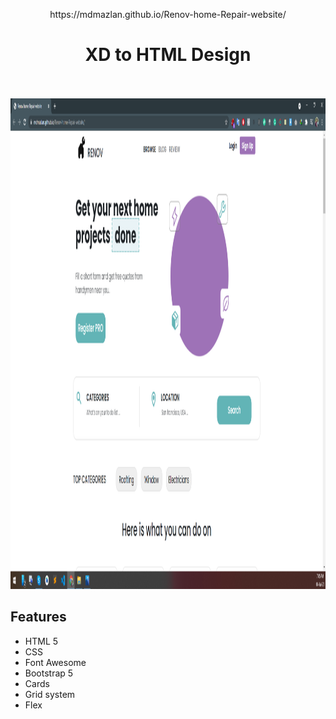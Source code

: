 <p align="center">
https://mdmazlan.github.io/Renov-home-Repair-website/
  <h1 align="center">XD to HTML Design</h1>
  <p align="center"> <br />
    <br />
    <img src="Screenshot.png" width="656" height="785" />
    <h2 align="left">Features</h2>
    
  * HTML 5 
  * CSS
  * Font Awesome
  * Bootstrap 5
  * Cards
  * Grid system
  * Flex
  </p>
</p>
